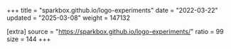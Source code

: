 +++
title = "sparkbox.github.io/logo-experiments"
date = "2022-03-22"
updated = "2025-03-08"
weight = 147132

[extra]
source = "https://sparkbox.github.io/logo-experiments/"
ratio = 99
size = 144
+++

